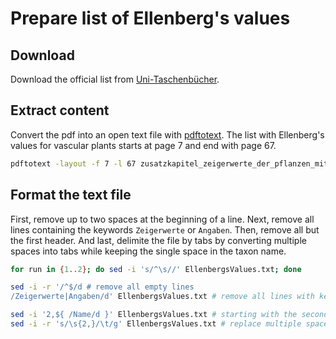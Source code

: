 # Prepare list of Ellenberg's values
## Download
Download the official list from [Uni-Taschenbücher](https://www.utb-shop.de/downloads/dl/file/id/27/zusatzkapitel_zeigerwerte_der_pflanzen_mitteleuropas.pdf).

## Extract content
Convert the pdf into an open text file with [pdftotext](https://www.xpdfreader.com/pdftotext-man.html). The list with Ellenberg's values for vascular plants starts at page 7 and end with page 67.
```bash
pdftotext -layout -f 7 -l 67 zusatzkapitel_zeigerwerte_der_pflanzen_mitteleuropas.pdf EllenbergsValues.txt
```

## Format the text file
First, remove up to two spaces at the beginning of a line.
Next, remove all lines containing the keywords `Zeigerwerte` or `Angaben`.
Then, remove all but the first header.
And last, delimite the file by tabs by converting multiple spaces into tabs while keeping the single space in the taxon name.
```bash
for run in {1..2}; do sed -i 's/^\s//' EllenbergsValues.txt; done

sed -i -r '/^$/d # remove all empty lines
/Zeigerwerte|Angaben/d' EllenbergsValues.txt # remove all lines with keyword

sed -i '2,${ /Name/d }' EllenbergsValues.txt # starting with the second line, remove all lines with keyword
sed -i -r 's/\s{2,}/\t/g' EllenbergsValues.txt # replace multiple spaces with tabs
```
